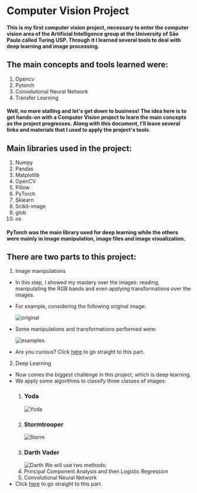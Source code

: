 # Computer Vision Project

#### This is my first computer vision project, necessary to enter the computer vision area of ​​the Artificial Intelligence group at the University of São Paulo called Turing USP. Through it I learned several tools to deal with deep learning and image processing.

## The main concepts and tools learned were:

1. Opencv
2. Pytorch
3. Convolutional Neural Network
4. Transfer Learning

#### Well, no more stalling and let's get down to business! The idea here is to get hands-on with a Computer Vision project to learn the main concepts as the project progresses. Along with this document, I'll leave several links and materials that I used to apply the project's tools.

## Main libraries used in the project:

1. Numpy
2. Pandas
3. Matplotlib
4. OpenCV
5. Pillow
6. PyTorch
7. Sklearn
8. Scikit-image
9. glob
10. os

#### PyTorch was the main library used for deep learning while the others were mainly in image manipulation, image files and image visualization.

## There are two parts to this project:

1. Image manipulations
  * In this step, I showed my mastery over the images: reading, manipulating the RGB bands and even applying transformations over the images.
  * For example, considering the following original image:

    ![original](https://github.com/AlbertoRodrigues/computer_vision_starwars/blob/main/images/original.png)

  * Some manipulations and transformations performed were:

    ![examples](https://github.com/AlbertoRodrigues/computer_vision_starwars/blob/main/images/img_manipulation_ex.png)

  * Are you curious? Click [here](https://github.com/AlbertoRodrigues/computer_vision_starwars/blob/main/image_processing.ipynb) to go straight to this part.

2. Deep Learning
  * Now comes the biggest challenge in this project, which is deep learning. 
  * We apply some algorithms to classify three classes of images:
    1. ### Yoda
       ![Yoda](https://github.com/AlbertoRodrigues/computer_vision_starwars/blob/main/images/todas_imagens/Yoda/0G4Q1KHAIQYNUU270TDGP0EAPPAL2F.jpg)
    2. ### Stormtrooper
       ![Storm](https://github.com/AlbertoRodrigues/computer_vision_starwars/blob/main/images/todas_imagens/Stormtrooper/040X3AL07CWIHZLIDMN7ND6TSK9E3X.jpg)
    3. ### Darth Vader
       ![Darth](https://github.com/AlbertoRodrigues/computer_vision_starwars/blob/main/images/todas_imagens/Darth%20Vader/0C2JUULO3JEZZWUQI8CFA830CNSGBY.jpg)
    We will use two methods:
    1. Principal Component Analysis and then Logistic Regression
    2. Convolutional Neural Network
  * Click [here](https://github.com/AlbertoRodrigues/computer_vision_starwars/blob/main/deep_learning.ipynb) to go straight to this part.
